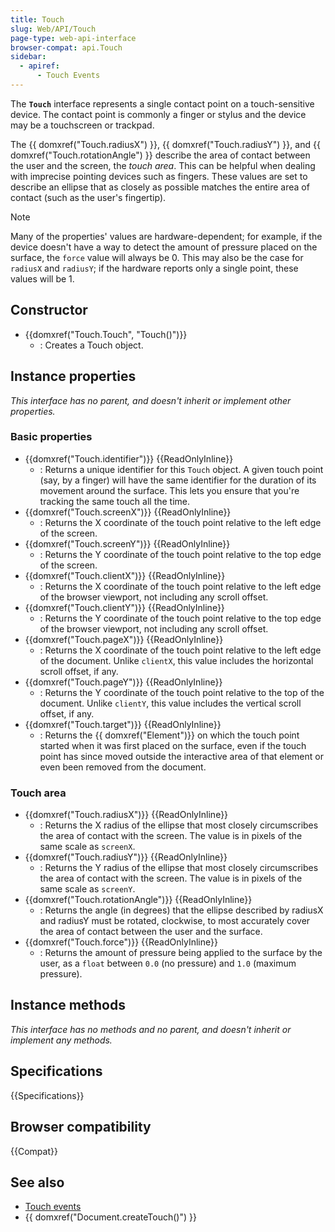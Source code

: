 ```yaml
---
title: Touch
slug: Web/API/Touch
page-type: web-api-interface
browser-compat: api.Touch
sidebar:
  - apiref:
      - Touch Events
---
```


The **`Touch`** interface represents a single contact point on a touch-sensitive device. The contact point is commonly a finger or stylus and the device may be a touchscreen or trackpad.

The {{ domxref("Touch.radiusX") }}, {{ domxref("Touch.radiusY") }}, and {{ domxref("Touch.rotationAngle") }} describe the area of contact between the user and the screen, the _touch area_. This can be helpful when dealing with imprecise pointing devices such as fingers. These values are set to describe an ellipse that as closely as possible matches the entire area of contact (such as the user's fingertip).

> [!NOTE]
> Many of the properties' values are hardware-dependent; for example, if the device doesn't have a way to detect the amount of pressure placed on the surface, the `force` value will always be 0. This may also be the case for `radiusX` and `radiusY`; if the hardware reports only a single point, these values will be 1.

## Constructor

- {{domxref("Touch.Touch", "Touch()")}}
  - : Creates a Touch object.

## Instance properties

_This interface has no parent, and doesn't inherit or implement other properties._

### Basic properties

- {{domxref("Touch.identifier")}} {{ReadOnlyInline}}
  - : Returns a unique identifier for this `Touch` object. A given touch point (say, by a finger) will have the same identifier for the duration of its movement around the surface. This lets you ensure that you're tracking the same touch all the time.
- {{domxref("Touch.screenX")}} {{ReadOnlyInline}}
  - : Returns the X coordinate of the touch point relative to the left edge of the screen.
- {{domxref("Touch.screenY")}} {{ReadOnlyInline}}
  - : Returns the Y coordinate of the touch point relative to the top edge of the screen.
- {{domxref("Touch.clientX")}} {{ReadOnlyInline}}
  - : Returns the X coordinate of the touch point relative to the left edge of the browser viewport, not including any scroll offset.
- {{domxref("Touch.clientY")}} {{ReadOnlyInline}}
  - : Returns the Y coordinate of the touch point relative to the top edge of the browser viewport, not including any scroll offset.
- {{domxref("Touch.pageX")}} {{ReadOnlyInline}}
  - : Returns the X coordinate of the touch point relative to the left edge of the document. Unlike `clientX`, this value includes the horizontal scroll offset, if any.
- {{domxref("Touch.pageY")}} {{ReadOnlyInline}}
  - : Returns the Y coordinate of the touch point relative to the top of the document. Unlike `clientY`, this value includes the vertical scroll offset, if any.
- {{domxref("Touch.target")}} {{ReadOnlyInline}}
  - : Returns the {{ domxref("Element")}} on which the touch point started when it was first placed on the surface, even if the touch point has since moved outside the interactive area of that element or even been removed from the document.

### Touch area

- {{domxref("Touch.radiusX")}} {{ReadOnlyInline}}
  - : Returns the X radius of the ellipse that most closely circumscribes the area of contact with the screen. The value is in pixels of the same scale as `screenX`.
- {{domxref("Touch.radiusY")}} {{ReadOnlyInline}}
  - : Returns the Y radius of the ellipse that most closely circumscribes the area of contact with the screen. The value is in pixels of the same scale as `screenY`.
- {{domxref("Touch.rotationAngle")}} {{ReadOnlyInline}}
  - : Returns the angle (in degrees) that the ellipse described by radiusX and radiusY must be rotated, clockwise, to most accurately cover the area of contact between the user and the surface.
- {{domxref("Touch.force")}} {{ReadOnlyInline}}
  - : Returns the amount of pressure being applied to the surface by the user, as a `float` between `0.0` (no pressure) and `1.0` (maximum pressure).

## Instance methods

_This interface has no methods and no parent, and doesn't inherit or implement any methods._

## Specifications

{{Specifications}}

## Browser compatibility

{{Compat}}

## See also

- [Touch events](/en-US/docs/Web/API/Touch_events)
- {{ domxref("Document.createTouch()") }}
